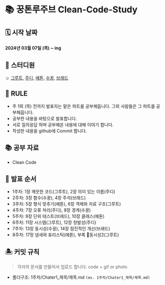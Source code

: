 #  📚 꿍톤루주브 Clean-Code-Study 
## 🗓 시작 날짜
#### 2024년 03월 07일 (목) ~ ing

## 👥 스터디원
☺️ [그루트](https://github.com/Groot-94), [주디](https://github.com/Judy-999), [예톤](https://github.com/yeeton37), [수꿍](https://github.com/Jeon-Minsu), [브래드](https://github.com/bradheo65)

## 🐳 RULE
- 주 1회 (목) 전까지 발표자는 맡은 파트를 공부해옵니다. 그외 사람들은 그 파트를 공부해옵니다.
- 공부한 내용을 바탕으로 발표합니다.
- 서로 질의응답 하며 공부해온 내용에 대해 이야기 합니다.
- 작성한 내용을 github에 Commit 합니다.

## 📚 공부 자료 
- Clean Code

## 📌 발표 순서
- 1주차: 1장 깨끗한 코드(그루트), 2장 의미 있는 이름(주디)
- 2주차: 3장 함수(수꿍), 4장 주석(브래드)
- 3주차: 5장 형식 맞추기(예톤), 6장 객체와 자료 구조(그루트)
- 4주차: 7장 오류 처리(주디), 8장 경계(수꿍)
- 5주차: 9장 단위 테스트(브래드), 10장 클래스(예톤)
- 6주차: 11장 시스템(그루트), 12장 창발성(주디)
- 7주차: 13장 동시성(수꿍), 14장 점진적인 개선(브래드)
- 8주차: 17장 냄새와 휴리스틱(예톤), 부록 동시성2(그루트)

## 🏝 커밋 규칙
> 각자의 문서를 만들어서 업로드 합니다.
> code + gif or photo
- 폴더구조: 1주차/Chater1_제목/제목.md `(ex. 1주차/Chater1_제목/제목.md)`
